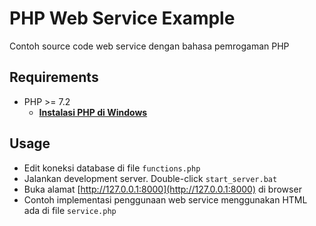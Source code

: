 # PHP Web Service Example

Contoh source code web service dengan bahasa pemrogaman PHP

## Requirements

- PHP >= 7.2
  - **[Instalasi PHP di Windows](INSTALL.md)**

## Usage

- Edit koneksi database di file `functions.php`
- Jalankan development server. Double-click `start_server.bat`
- Buka alamat [http://127.0.0.1:8000](http://127.0.0.1:8000) di browser
- Contoh implementasi penggunaan web service menggunakan HTML ada di file `service.php`
